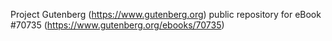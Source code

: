 Project Gutenberg (https://www.gutenberg.org) public repository for
eBook #70735 (https://www.gutenberg.org/ebooks/70735)
